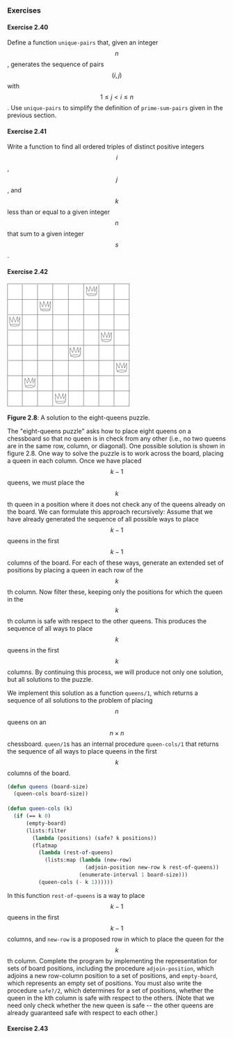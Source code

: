 ### Exercises

#### Exercise 2.40

Define a function ``unique-pairs`` that, given an integer $$n$$, generates the sequence of pairs $$(i,j)$$ with $$1 \le j \lt i \le n$$. Use ``unique-pairs`` to simplify the definition of ``prime-sum-pairs`` given in the previous section.

#### Exercise 2.41

Write a function to find all ordered triples of distinct positive integers $$i$$, $$j$$, and $$k$$ less than or equal to a given integer $$n$$ that sum to a given integer $$s$$.

#### Exercise 2.42

<a name="figure-1=8"></a>
![A solution to the eight-queens puzzle](images/ch2-Z-G-23.png)

**Figure 2.8**:  A solution to the eight-queens puzzle.

The "eight-queens puzzle" asks how to place eight queens on a chessboard so that no queen is in check from any other (i.e., no two queens are in the same row, column, or diagonal). One possible solution is shown in figure 2.8. One way to solve the puzzle is to work across the board, placing a queen in each column. Once we have placed $$k - 1$$ queens, we must place the $$k$$th queen in a position where it does not check any of the queens already on the board. We can formulate this approach recursively: Assume that we have already generated the sequence of all possible ways to place $$k - 1$$ queens in the first $$k - 1$$ columns of the board. For each of these ways, generate an extended set of positions by placing a queen in each row of the $$k$$th column. Now filter these, keeping only the positions for which the queen in the $$k$$th column is safe with respect to the other queens. This produces the sequence of all ways to place $$k$$ queens in the first $$k$$ columns. By continuing this process, we will produce not only one solution, but all solutions to the puzzle.

We implement this solution as a function ``queens/1``, which returns a sequence of all solutions to the problem of placing $$n$$ queens on an $$n \times n$$ chessboard. ``queen/1``s has an internal procedure ``queen-cols/1`` that returns the sequence of all ways to place queens in the first $$k$$ columns of the board.

```lisp
(defun queens (board-size)
  (queen-cols board-size))
  
(defun queen-cols (k)
  (if (== k 0)
      (empty-board)
      (lists:filter
        (lambda (positions) (safe? k positions))
        (flatmap
          (lambda (rest-of-queens)
            (lists:map (lambda (new-row)
                         (adjoin-position new-row k rest-of-queens))
                       (enumerate-interval 1 board-size)))
          (queen-cols (- k 1))))))
```

In this function ``rest-of-queens`` is a way to place $$k - 1$$ queens in the first $$k - 1$$ columns, and ``new-row`` is a proposed row in which to place the queen for the $$k$$th column. Complete the program by implementing the representation for sets of board positions, including the procedure ``adjoin-position``, which adjoins a new row-column position to a set of positions, and ``empty-board``, which represents an empty set of positions. You must also write the procedure ``safe?/2``, which determines for a set of positions, whether the queen in the kth column is safe with respect to the others. (Note that we need only check whether the new queen is safe -- the other queens are already guaranteed safe with respect to each other.)


#### Exercise 2.43